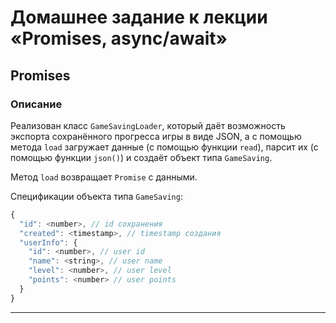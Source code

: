 # Домашнее задание к лекции «Promises, async/await»

## Promises

### Описание

Реализован класс `GameSavingLoader`, который даёт возможность экспорта сохранённого прогресса игры в виде JSON, а с помощью метода `load` загружает данные (с помощью функции `read`), парсит их (с помощью функции `json()`) и создаёт объект типа `GameSaving`.

Метод `load` возвращает `Promise` с данными.

Спецификации объекта типа `GameSaving`:
```javascript
{
  "id": <number>, // id сохранения
  "created": <timestamp>, // timestamp создания
  "userInfo": {
    "id": <number>, // user id
    "name": <string>, // user name
    "level": <number>, // user level
    "points": <number> // user points
  }
}
```
---